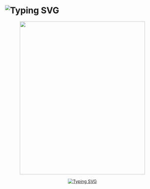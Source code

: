 <h1 align="left"><img src="https://readme-typing-svg.demolab.com?font=Fira+Code&weight=700&pause=100&color=0697F7&background=FF1D5A00&random=true&width=435&lines=w00lfff+Playground+%F0%9F%91%8B" alt="Typing SVG" /></h1>
<p align="center"><img src="https://raw.githubusercontent.com/w00lfff/w00lfff/refs/heads/main/media/w00lfff_large.gif" width="90%" height="500"/></p>

<div align="center">
  <a href="https://git.io/typing-svg">
    <img src="https://readme-typing-svg.demolab.com?font=Fira+Code&pause=500&color=FF0000&width=480&lines=Not+there+yet,+but+closer+than+Yesterday." alt="Typing SVG" />
  </a>
</div>



